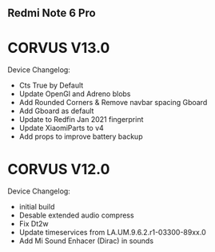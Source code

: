 ## Redmi Note 6 Pro

# CORVUS V13.0
Device Changelog:

- Cts True by Default
- Update OpenGl and Adreno blobs
- Add Rounded Corners & Remove navbar spacing Gboard 
- Add Gboard  as default
- Update to Redfin Jan 2021 fingerprint
- Update XiaomiParts to v4
- Add props to improve battery backup

# CORVUS V12.0
Device Changelog:

- initial build
- Desable extended audio compress
- Fix Dt2w
- Update timeservices from LA.UM.9.6.2.r1-03300-89xx.0
- Add Mi Sound Enhacer (Dirac) in sounds

